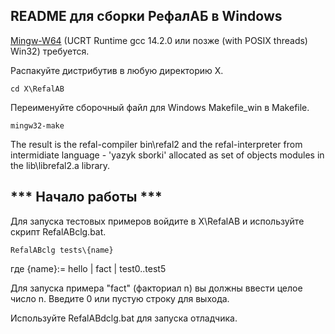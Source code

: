 README для сборки РефалАБ в Windows 
--------------------------------------

[Mingw-W64](https://winlibs.com/) (UCRT Runtime gcc 14.2.0 или позже (with POSIX threads) Win32) требуется.

Распакуйте дистрибутив в любую директорию X.

	cd X\RefalAB

Переименуйте сборочный файл для Windows Makefile_win в Makefile.

	mingw32-make

The result is the refal-compiler bin\refal2 
and the refal-interpreter from intermidiate language - 'yazyk sborki' 
allocated as set of objects modules in the lib\librefal2.a library.


*** Начало работы ***
------------------------

Для запуска тестовых примеров войдите в X\RefalAB и используйте скрипт RefalABclg.bat. 

	RefalABclg tests\{name}

где {name}:= hello | fact | test0..test5
 
Для запуска примера "fact" (факториал n) вы должны ввести целое число n.
Введите 0 или пустую строку для выхода. 

Используйте RefalABdclg.bat для запуска отладчика.
